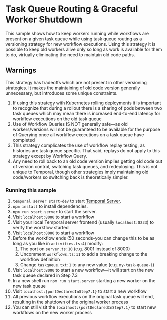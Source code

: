 # Task Queue Routing & Graceful Worker Shutdown

This sample shows how to keep workers running while workflows are present on a given task queue while using task queue
routing as a versioning strategy for new workflow executions. Using this strategy it is possible to keep old workers
alive only so long as work is available for them to do, virtually eliminating the need to maintain old code paths.

## Warnings
This strategy has tradeoffs which are not present in other versioning strategies. It makes the maintaining of old code
version generally unnecessary, but introduces some unique constraints.

1. If using this strategy with Kubernetes rolling deployments it is important to recognize that during a rollout there is a sharing of pods between two task queues which may mean there is increased end-to-end latency for workflow executions on the old task queue
2. Use of Workflow Queries IS NOT generally safe—as old workers/versions will not be guaranteed to be available for the purpose of Querying once all workflow executions on a task queue have completed
3. This strategy complicates the use of workflow replay testing, as histories are task queue specific. That said, replays do not apply to this strategy except by Workflow Query.
4. Any need to roll back to an old code version implies getting old code out of version control, switching task queues, and redeploying. This is not unique to Temporal, though other strategies imply maintaining old code/workers so switching back is theoretically simpler.

### Running this sample

1. `temporal server start-dev` to start [Temporal Server](https://github.com/temporalio/cli/#installation).
2. `npm install` to install dependencies.
3. `npm run start.server` to start the server.
4. Visit `localhost:8000` to start a workflow
5. Visit your local Temporal server frontend (usually `localhost:8233`) to verify the workflow started
6. Visit `localhost:8000` to start a workflow
7. Before the workflow ends (50 seconds-you can change this to be as long as you like in `activities.ts:4`) modify:
    1. The port on `server.ts:10` (e.g. 8001 instead of 8000)
    2. Uncomment `workflows.ts:11` to add a breaking change to the workflow definition
    3. Change `taskqueue.txt:1` to any new value (e.g. `my-task-queue-1`)
8. Visit `localhost:8000` to start a new workflow—it will start on the new task queue declared in Step 7.3
9. In a new shell run `npm run start.server` starting a new worker on the new task queue
10. Visit `localhost:{portDeclaredInStep7.1}` to start a new workflow
11. All previous workflow executions on the original task queue will end, resulting in the shutdown of the original worker process
12. You can still visit the `localhost:{portDeclaredInStep7.1}` to start new workflows on the new worker process

